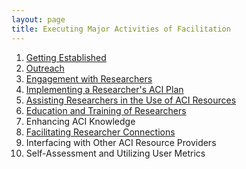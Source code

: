 ```yaml
---
layout: page
title: Executing Major Activities of Facilitation
---
```


1. [Getting Established](01-getting-established)
2. [Outreach](02-outreach)
3. [Engagement with Researchers](03-engagement)
4. [Implementing a Researcher's ACI Plan](04-aci_plan)
5. [Assisting Researchers in the Use of ACI Resources](05-assistance)
6. [Education and Training of Researchers](06-education)
7. Enhancing ACI Knowledge
8. [Facilitating Researcher Connections](08-connections)
9. Interfacing with Other ACI Resource Providers
10. Self-Assessment and Utilizing User Metrics

